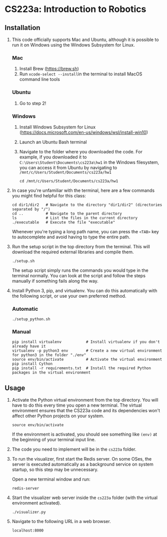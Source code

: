 # CS223a: Introduction to Robotics

## Installation

1. This code officially supports Mac and Ubuntu, although it is possible to run it on Windows using the Windows Subsystem for Linux.

   ### Mac
   
   1. Install Brew (https://brew.sh)
   2. Run ```xcode-select --install```in the terminal to install MacOS command line tools
   
   ### Ubuntu
   
   1. Go to step 2!
   
   ### Windows
   
   1. Install Windows Subsystem for Linux (https://docs.microsoft.com/en-us/windows/wsl/install-win10)
   2. Launch an Ubuntu Bash terminal
   3. Navigate to the folder where you downloaded the code. For example, if you downloaded it to ```C:\Users\Student\Documents\cs223a\hw1``` in the Windows filesystem, you can access it from Ubuntu by navigating to ```/mnt/c/Users/Student/Documents/cs223a/hw1```
   
      ```
      cd /mnt/c/Users/Student/Documents/cs223a/hw1
      ```

2. In case you're unfamiliar with the terminal, here are a few commands you might find helpful for this class:
   
      ```
      cd dir1/dir2   # Navigate to the directory "dir1/dir2" (directories separated by "/")
      cd ..          # Navigate to the parent directory
      ls             # List the files in the current directory
      ./executable   # Execute the file "executable"
      ```
      
      Whenever you're typing a long path name, you can press the ```<TAB>``` key to autocomplete and avoid having to type the entire path.

3. Run the setup script in the top directory from the terminal. This will download the required external libraries and compile them.

   ```
   ./setup.sh
   ```
   
   The setup script simply runs the commands you would type in the terminal normally. You can look at the script and follow the steps manually if something fails along the way.

4. Install Python 3, pip, and virtualenv. You can do this automatically with the following script, or use your own preferred method.

   ### Automatic

   ```
   ./setup_python.sh
   ```

   ### Manual

   ```
   pip install virtualenv           # Install virtualenv if you don't already have it
   virtualenv -p python3 env        # Create a new virtual environment for python3 in the folder "./env"
   source env/bin/activate          # Activate the virtual environment
   pip install Cython
   pip install -r requirements.txt  # Install the required Python packages in the virtual environment
   ```

## Usage

1. Activate the Python virtual environment from the top directory. You will have to do this every time you open a new terminal. The virtual environment ensures that the CS223a code and its dependencies won't affect other Python projects on your system.

   ```
   source env/bin/activate
   ```
   
   If the environment is activated, you should see something like ```(env)``` at the beginning of your terminal input line.
  
2. The code you need to implement will be in the ```cs223a``` folder.

3. To run the visualizer, first start the Redis server. On some OSes, the server is executed automatically as a background service on system startup, so this step may be unnecessary.

   Open a new terminal window and run:
   ```
   redis-server
   ```

4. Start the visualizer web server inside the ```cs223a``` folder (with the virtual environment activated).

   ```
   ./visualizer.py
   ```

5. Navigate to the following URL in a web browser.

   ```
   localhost:8000
   ```
